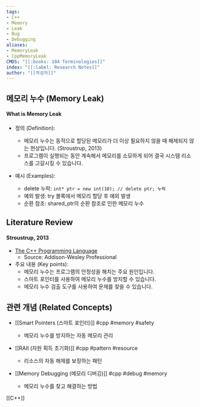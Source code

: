 ```yaml
---
tags:
- C++
- Memory
- Leak
- Bug
- Debugging
aliases:
- MemoryLeak
- CppMemoryLeak
CMDS: "[[:books: 104 Terminologies]]" 
index: "[[:label: Research Notes]]"
author: "[[작성자]]" 
---
```


## 메모리 누수 (Memory Leak)

#### What is Memory Leak

- 정의 (Definition):
	- 메모리 누수는 동적으로 할당된 메모리가 더 이상 필요하지 않을 때 해제되지 않는 현상입니다. (Stroustrup, 2013)
	- 프로그램이 실행되는 동안 계속해서 메모리를 소모하게 되어 결국 시스템 리소스를 고갈시킬 수 있습니다.

- 예시 (Examples):
	- delete 누락: `int* ptr = new int(10); // delete ptr; 누락`
	- 예외 발생: try 블록에서 메모리 할당 후 예외 발생
	- 순환 참조: shared_ptr의 순환 참조로 인한 메모리 누수

## Literature Review

#### Stroustrup, 2013
- [The C++ Programming Language](https://www.stroustrup.com/4th.html)
	- Source: Addison-Wesley Professional
- 주요 내용 (Key points):
	- 메모리 누수는 프로그램의 안정성을 해치는 주요 원인입니다.
	- 스마트 포인터를 사용하여 메모리 누수를 방지할 수 있습니다.
	- 메모리 누수 검출 도구를 사용하여 문제를 찾을 수 있습니다.

## 관련 개념 (Related Concepts)

- [[Smart Pointers (스마트 포인터)]] #cpp #memory #safety
	- 메모리 누수를 방지하는 자동 메모리 관리

- [[RAII (자원 획득 초기화)]] #cpp #pattern #resource
	- 리소스의 자동 해제를 보장하는 패턴

- [[Memory Debugging (메모리 디버깅)]] #cpp #debug #memory
	- 메모리 누수를 찾고 해결하는 방법 


[[C++]]  